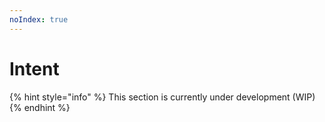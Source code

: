 ```yaml
---
noIndex: true
---
```


# Intent

{% hint style="info" %}
This section is currently under development (WIP)
{% endhint %}
